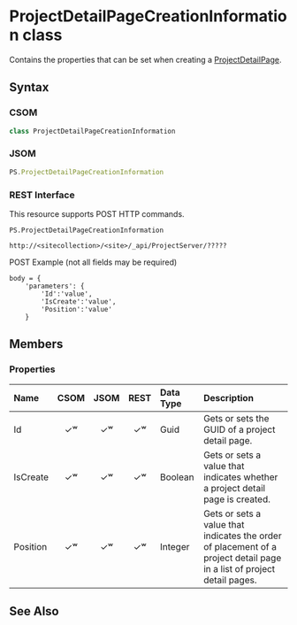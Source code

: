 [comment]: # (Name:ProjectDetailPageCreationInformation)
[comment]: # (Type:class)
[comment]: # (Status:Verified)

# <a name="name"></a>ProjectDetailPageCreationInformation class

<a name="description"></a>Contains the properties that can be set when creating a [ProjectDetailPage](ProjectDetailPage.md).

## <a name="syntax"></a>Syntax

### CSOM

```C#
class ProjectDetailPageCreationInformation 
```
### JSOM

```JavaScript
PS.ProjectDetailPageCreationInformation
```
### REST Interface

This resource supports POST HTTP commands.

```
PS.ProjectDetailPageCreationInformation

http://<sitecollection>/<site>/_api/ProjectServer/?????
```
POST Example (not all fields may be required)
```
body = {
	'parameters': {
		'Id':'value', 
		'IsCreate':'value', 
		'Position':'value'		
	}
```

## <a name="members"></a>Members

### <a name="properties"></a>Properties

|**Name**|**CSOM**|**JSOM**|**REST**|**Data Type**|**Description**|
|:-----|:-----:|:-----:|:-----:|:-----|:-----|
|<a name="Id"></a>Id|&#x2713;&#x02B7;|&#x2713;&#x02B7;|&#x2713;&#x02B7;|Guid|Gets or sets the GUID of a project detail page.|
|<a name="IsCreate"></a>IsCreate|&#x2713;&#x02B7;|&#x2713;&#x02B7;|&#x2713;&#x02B7;|Boolean|Gets or sets a value that indicates whether a project detail page is created.|
|<a name="Position"></a>Position|&#x2713;&#x02B7;|&#x2713;&#x02B7;|&#x2713;&#x02B7;|Integer|Gets or sets a value that indicates the order of placement of a project detail page in a list of project detail pages.|

## <a name="seeAlso"></a>See Also

